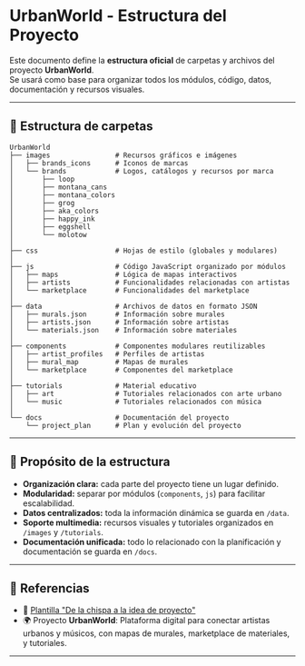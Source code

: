 # UrbanWorld - Estructura del Proyecto

Este documento define la **estructura oficial** de carpetas y archivos del proyecto **UrbanWorld**.  
Se usará como base para organizar todos los módulos, código, datos, documentación y recursos visuales.

---

## 📂 Estructura de carpetas

```
UrbanWorld
├── images                # Recursos gráficos e imágenes
│   ├── brands_icons      # Iconos de marcas
│   └── brands            # Logos, catálogos y recursos por marca
│       ├── loop
│       ├── montana_cans
│       ├── montana_colors
│       ├── grog
│       ├── aka_colors
│       ├── happy_ink
│       ├── eggshell
│       └── molotow
│
├── css                   # Hojas de estilo (globales y modulares)
│
├── js                    # Código JavaScript organizado por módulos
│   ├── maps              # Lógica de mapas interactivos
│   ├── artists           # Funcionalidades relacionadas con artistas
│   └── marketplace       # Funcionalidades del marketplace
│
├── data                  # Archivos de datos en formato JSON
│   ├── murals.json       # Información sobre murales
│   ├── artists.json      # Información sobre artistas
│   └── materials.json    # Información sobre materiales
│
├── components            # Componentes modulares reutilizables
│   ├── artist_profiles   # Perfiles de artistas
│   ├── mural_map         # Mapas de murales
│   └── marketplace       # Componentes del marketplace
│
├── tutorials             # Material educativo
│   ├── art               # Tutoriales relacionados con arte urbano
│   └── music             # Tutoriales relacionados con música
│
└── docs                  # Documentación del proyecto
    └── project_plan      # Plan y evolución del proyecto
```

---

## 📌 Propósito de la estructura

- **Organización clara:** cada parte del proyecto tiene un lugar definido.
- **Modularidad:** separar por módulos (`components`, `js`) para facilitar escalabilidad.
- **Datos centralizados:** toda la información dinámica se guarda en `/data`.
- **Soporte multimedia:** recursos visuales y tutoriales organizados en `/images` y `/tutorials`.
- **Documentación unificada:** todo lo relacionado con la planificación y documentación se guarda en `/docs`.

---

## 📖 Referencias

- 📑 [Plantilla "De la chispa a la idea de proyecto"](./Plantilla_Chispa_Idea_Proyecto.pdf)  
- 🌍 Proyecto **UrbanWorld**: Plataforma digital para conectar artistas urbanos y músicos, con mapas de murales, marketplace de materiales, y tutoriales.

---
